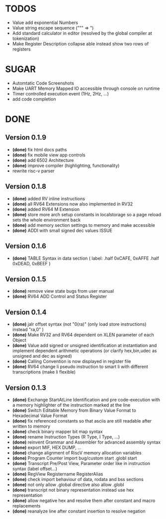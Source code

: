 # TODOS #

- Value add exponential Numbers
- Value string escape sequence ("\"" => ")
- Add standard calculator in editor (resolved by the global compiler at tokenization)
- Make Register Description collapse able instead show two rows of registers

# SUGAR #

- Automtatic Code Screenshots
- Make UART Memory Mapped IO accessible through console on runtime
- Timer controlled execution event (1Hz, 2Hz, ...)
- add code completion

# DONE #

## Version 0.1.9 ##
- **(done)** fix html docs paths
- **(done)** fix mobile view app controls
- **(done)** add 6502 Architecture
- **(done)** improve compiler (highlighting, functionality)
- rewrite risc-v parser

## Version 0.1.8 ##
- **(done)** added RV inline instructions
- **(done)** all RV64 Extensions now also implemented in RV32
- **(done)** added RV64 M Extension
- **(done)** store more arch setup constants in localstorage so a page reload sets the whole environment back
- **(done)** add memory section settings to memory and make accessible
- **(done)** ADDI with small signed dec values ISSUE

## Version 0.1.6 ##
- **(done)** TABLE Syntax in data section (
  label:  .half 0xCAFE, 0xAFFE
  .half 0xDEAD, 0xBEEF
  )

## Version 0.1.5 ##

- **(done)** remove view state bugs from user manual
- **(done)** RV64 ADD Control and Status Register

## Version 0.1.4 ##

- **(done)** jalr offset syntax (not "0(ra)" (only load store instructions) instead "ra,0" )
- **(done)** Make RV32 and RV64 dependent on XLEN parameter of each Object
- **(done)** Value add signed or unsigned identification at instantiation and implement dependent arithmetic operations (or clarify hex,bin,udec as unsigned and dec as signed)
- **(done)** Calling Convention is now displayed in register file
- **(done)** RV64 change li pseudo instruction to smart li with different transcriptions (make li flexible)

## Version 0.1.3 ##

- **(done)** Exchange StartAtLine Identification and pre code-execution with a memory highlighter of the instruction marked at the line
- **(done)** Switch Editable Memory from Binary Value Format to Hexadecimal Value Format
- **(done)** fix referenced constants so that asciis are still readable after written to memory
- **(done)** check binary mapper bit map syntax
- **(done)** rename Instruction Types (R Type, I Type, ...)
- **(done)** reinvent Grammar and Assembler for advanced assembly syntax
- **(done)** export MIF, HEX DUMP, ...
- **(done)** change alignment of RiscV memory allocation variables
- **(done)** Program Counter import bug/custom start .globl start
- **(done)** Transcript Pre/Post View, Parameter order like in instruction syntax (label offset...)
- **(done)** RegView Registername RegisterAlias
- **(done)** check import behaviour of data, rodata and bss sections
- **(done)** not only allow .global directive also allow .globl
- **(done)** transcript not binary representation instead use hex representation
- **(done)** allow negative hex and resolve them after constant and macro replacements
- **(done)** reanalyze line after constant insertion to resolve negation


